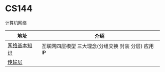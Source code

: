 # CS144

计算机网络

| 地址 | 介绍 |
| - | - |
| [网络基本知识](Unit1.md) | 互联网四层模型 三大理念(分组交换 封装 分层) 应用 IP |
| [传输层](Unit2.md) | |
